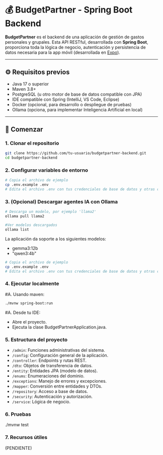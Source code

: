 # 💰 BudgetPartner - Spring Boot Backend

**BudgetPartner** es el backend de una aplicación de gestión de gastos personales y grupales. Esta API RESTful, desarrollada con **Spring Boot**, proporciona toda la lógica de negocio, autenticación y persistencia de datos necesaria para la app móvil (desarrollada en [Expo](https://expo.dev)).

---

## ⚙️ Requisitos previos

- Java 17 o superior  
- Maven 3.8+  
- PostgreSQL (u otro motor de base de datos compatible con JPA)  
- IDE compatible con Spring (IntelliJ, VS Code, Eclipse)  
- Docker (opcional, para desarrollo o despliegue de pruebas)
- Ollama (opciona, para implementar Inteligencia Artificial en local)

---

## 🚀 Comenzar

### 1. Clonar el repositorio

```bash
git clone https://github.com/tu-usuario/budgetpartner-backend.git
cd budgetpartner-backend
````
### 2. Configurar variables de entorno

```bash
# Copia el archivo de ejemplo
cp .env.example .env
# Edita el archivo .env con tus credenciales de base de datos y otras configuraciones
````

### 3. (Opcional) Descargar agentes IA con Ollama
```bash
# Descarga un modelo, por ejemplo 'llama2'
ollama pull llama2

#Ver modelos descargados
ollama list
````
La aplicación da soporte a los siguientes modelos:
 - gemma3:12b
 - "qwen3:4b"

```bash
# Copia el archivo de ejemplo
cp .env.example .env
# Edita el archivo .env con tus credenciales de base de datos y otras configuraciones
````

### 4. Ejecutar localmente

#A. Usando maven: 
```bash
./mvnw spring-boot:run
```

#A. Desde tu IDE: 
- Abre el proyecto.
- Ejecuta la clase BudgetPartnerApplication.java.


### 5. Estructura del proyecto

- `/admin`: Funciones administrativas del sistema.
- `/config`: Configuración general de la aplicación.
- `/controller`: Endpoints y rutas REST.
- `/dto`: Objetos de transferencia de datos.
- `/entity`: Entidades JPA (modelo de datos).
- `/enums`: Enumeraciones del dominio.
- `/exceptions`: Manejo de errores y excepciones.
- `/mapper`: Conversión entre entidades y DTOs.
- `/repository`: Acceso a base de datos.
- `/security`: Autenticación y autorización.
- `/service`: Lógica de negocio.

### 6. Pruebas
./mvnw test

### 7. Recursos útiles
(PENDIENTE)
